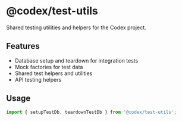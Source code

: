 # @codex/test-utils

Shared testing utilities and helpers for the Codex project.

## Features

- Database setup and teardown for integration tests
- Mock factories for test data
- Shared test helpers and utilities
- API testing helpers

## Usage

```typescript
import { setupTestDb, teardownTestDb } from '@codex/test-utils';
```
